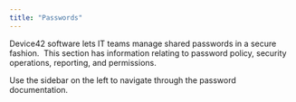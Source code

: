 ```yaml
---
title: "Passwords"
---
```


Device42 software lets IT teams manage shared passwords in a secure fashion.  This section has information relating to password policy, security operations, reporting, and permissions.

Use the sidebar on the left to navigate through the password documentation.
 